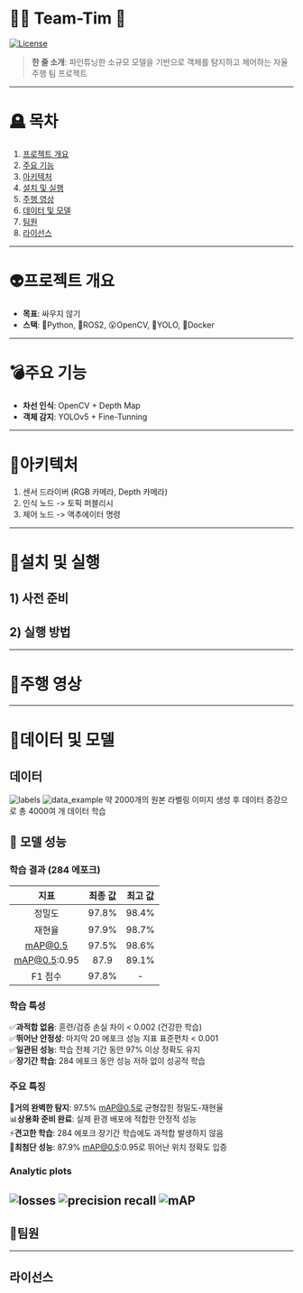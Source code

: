 # 🚓🏇 Team-Tim 🔫
[![License](https://img.shields.io/badge/license-MIT-blue)]()
> **한 줄 소개**: 파인튜닝한 소규모 모델을 기반으로 객체를 탐지하고 제어하는 자율주행 팀 프로젝트
---
# 🪦 목차
1. [프로젝트 개요](#프로젝트-개요)
2. [주요 기능](#주요-기능)
3. [아키텍처](#아키텍처)
4. [설치 및 실행](#설치-및-실행)
5. [주행 영상](#주행-영상)
6. [데이터 및 모델](#데이터-및-모델)
7. [팀원](#팀원)
8. [라이선스](#라이선스)
---
# 👽프로젝트 개요
- **목표**: 싸우지 않기
- **스택**: 🐍Python, 🤖ROS2, 😮OpenCV, 💃YOLO, 🐋Docker
---
# 💣주요 기능
- **차선 인식**: OpenCV + Depth Map
- **객체 감지**: YOLOv5 + Fine-Tunning
---
# 🐉아키텍처
1. 센서 드라이버 (RGB 카메라, Depth 카메라)
2. 인식 노드 -> 토픽 퍼블리시
3. 제어 노드 -> 액추에이터 명령
---
# 🐁설치 및 실행
## 1) 사전 준비

## 2) 실행 방법
---
# 🎠주행 영상
---
# 🦣데이터 및 모델
## 데이터
![labels](./training_analysis_plots3/labels.jpg)
![data_example](./training_analysis_plots3/train_batch2.jpg)
약 2000개의 원본 라벨링 이미지 생성 후 데이터 증강으로 총 4000여 개 데이터 학습

## 🎯 모델 성능
### 학습 결과 (284 에포크)
  
|지표|최종 값|최고 값|
|:---:|:---:|:---:|
|정밀도|97.8%|98.4%|
|재현율|97.9%|98.7%|
|mAP@0.5|97.5%|98.6%|
|mAP@0.5:0.95|87.9|89.1%|
|F1 점수|97.8%|-|

### 학습 특성
✅**과적합 없음**: 훈련/검증 손실 차이 < 0.002 (건강한 학습)    
✅**뛰어난 안정성**: 마지막 20 에포크 성능 지표 표준편차 < 0.001    
✅**일관된 성능**: 학습 전체 기간 동안 97% 이상 정확도 유지    
✅**장기간 학습**: 284 에포크 동안 성능 저하 없이 성공적 학습    

### 주요 특징
🚀**거의 완벽한 탐지**: 97.5% mAP@0.5로 균형잡힌 정밀도-재현율    
📊**상용화 준비 완료**: 실제 환경 배포에 적합한 안정적 성능      
⚡**견고한 학습**: 284 에포크 장기간 학습에도 과적합 발생하지 않음    
🎯**최첨단 성능**: 87.9% mAP@0.5:0.95로 뛰어난 위치 정확도 입증    

### Analytic plots
![losses](./training_analysis_plots3/01_losses.png)
![precision recall](./training_analysis_plots3/02_precision_recall.png)
![mAP](./training_analysis_plots3/03_mAP.png)
---
## 🤡팀원
---
## 라이선스

